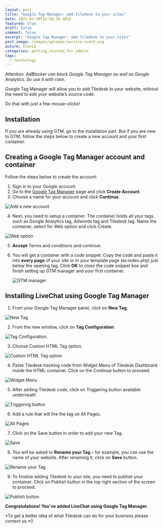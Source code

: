 ```yaml
---
layout: post
title: "Google Tag Manager: add Tiledesk to your sites"
date: 2021-03-30T14:58:29.485Z
featured: true
draft: false
comment: false
excerpt: "Google Tag Manager: add Tiledesk to your sites"
post_image: /images/uploads/service-icon3.png
autore: Ilenia
categories: getting_started_for_admins
tags:
  - technology
---
```

*Attention. AdBlocker can block Google Tag Manager as well as Google Analytics. So use it with care.*

Google Tag Manager will allow you to add Tiledesk to your website, without the need to edit your website’s source code.

Do that with just a few mouse-clicks!

## Installation

If you are already using GTM, go to the installation part. But if you are new to GTM, follow the steps below to create a new account and your first container.

## Creating a Google Tag Manager account and container

Follow the steps below to create the account:

1. Sign in to your Google account.
2. Go to the [Google Tag Manager](https://www.google.com/tagmanager/web/#management) page and click **Create Account**.
3. Choose a name for your account and click **Continue**.

![Add a new account](/images/uploads/tag-manager-entering-company-name-2x-1.jpg "Add a new account")

4. Next, you need to setup a container. The container holds all your tags, such as Google Analytics tag, Adwords tag and Tiledesk tag. Name the container, select for Web option and click Create.

![Web option](/images/uploads/gtm-creating-a-container-2x-1.jpg "Web option")

5. **Accept** Terms and conditions and continue.
6. You will get a container with a code snippet. Copy the code and paste it into **every page** of your site or in your template page (ex:index.php) just below the opening tag.
      Click **OK** to close the code snippet box and finish setting up GTM manager and your first container.

   ![GTM manager](/images/uploads/gtm_installing_google_tag_manager-2x-1.png "GTM manager")

## Installing LiveChat using Google Tag Manager

1. From your Google Tag Manager panel, click on **New Tag**.

![New Tag](/images/uploads/gtm_add_new_tag_button-2x-1.png "New Tag")

2. From the new window, click on **Tag Configuration**.

![Tag Configuration.](/images/uploads/gtm_tag_configuration-2x-1.png "Tag Configuration.")

3. Choose Custom HTML Tag option.

![Custom HTML Tag option](/images/uploads/gtm_tag_configuration_custom_html-2x-1.png "Custom HTML Tag option")

4. Paste Tiledesk tracking code from Widget Menu of Tiledesk Dashboard inside the HTML container. Click on the Continue button to proceed.

![Widget Menu](/images/uploads/screenshot-2018-08-03-11.52.22.png "Widget Menu")

5. After adding Tiledesk code, click on Triggering button available underneath

![Triggering button](/images/uploads/gtm_tag_configuration_tag_trigger_chat-2x-1.png "Triggering button")

6. Add a rule that will fire the tag on All Pages.

![All Pages](/images/uploads/gtm_tag_configuration_adding_trigger-2x-1.png "All Pages")

7. Click on the Save button in order to add your new Tag.

![Save](/images/uploads/gtm_tag_configuration_saving_changes-2x-1.png "Save")

8. You will be asked to **Rename your Tag** – for example, you can use the name of your website. After renaming it, click on **Save** button.

![Rename your Tag](/images/uploads/gtm_tag_configuration_naming_tag-2x-1.png "Rename your Tag")

9. To finalize adding Tiledesk to your site, you need to publish your container. Click on Publish button in the top right section of the screen to proceed.

![Publish button](/images/uploads/gtm_dashboard_publishing_tag-2x-1.png "Publish button")

**Congratulations! You’ve added LiveChat using Google Tag Manager.**

*To get a better idea of what Tiledesk can do for your business please contact us.*0
